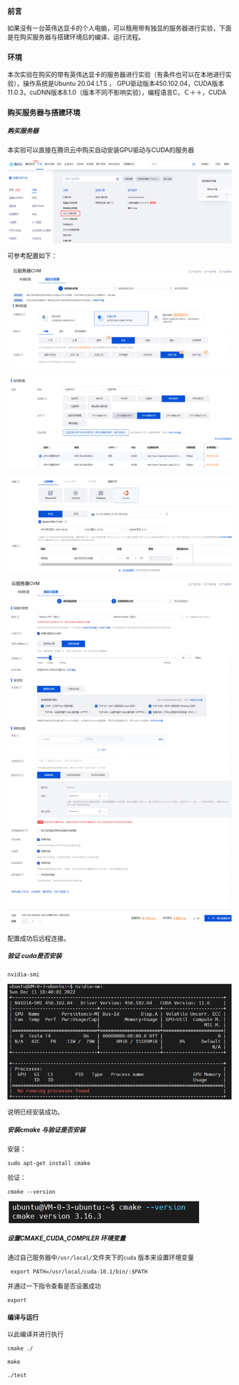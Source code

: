 ### 前言

​	如果没有一台英伟达显卡的个人电脑，可以租用带有独显的服务器进行实验，下面是在购买服务器与搭建环境后的编译、运行流程。

### 环境

本次实验在购买的带有英伟达显卡的服务器进行实验（有条件也可以在本地进行实验），操作系统是Ubuntu 20.04 LTS ， GPU驱动版本450.102.04，CUDA版本11.0.3，cuDNN版本8.1.0（版本不同不影响实验），编程语言C，Ｃ＋＋，CUDA

### 购买服务器与搭建环境

##### 购买服务器

本实验可以直接在腾讯云中购买自动安装GPU驱动与CUDA的服务器

![image-20221211210142257](./Linux服务器下运行.assets/image-20221211210142257.png)

可参考配置如下：

![img](./Linux服务器下运行.assets/1670749863657-a91a3dfc-aedd-4c11-aae6-41b46eb83f5a.png)

![img](./Linux服务器下运行.assets/1670749879436-df155ecb-c1ec-4805-9c3e-8cf0dcdf8f32.png)

![img](./Linux服务器下运行.assets/1670749899115-7dc036d7-4bdd-4963-b1d4-f3e4975a4cb9.png)

![img](./Linux服务器下运行.assets/1670750173021-647f64d1-65b3-466b-abfe-1e6e32f9cf65.png)

配置成功后远程连接。

##### 验证 cuda是否安装

```
nvidia-smi
```

![img](./Linux服务器下运行.assets/1670755218948-7d544a84-5d46-4a63-97d2-d82807e73c90.png)

说明已经安装成功。

##### 安装cmake 与验证是否安装

安装：

```
sudo apt-get install cmake
```

验证：

```
cmake --version
```

![img](./Linux服务器下运行.assets/1670755172875-1e4403c0-dae3-4f87-9dac-57969452ebd6.png)

##### 设置CMAKE_CUDA_COMPILER 环境变量

通过自己服务器中`/usr/local/`文件夹下的`cuda` 版本来设置环境变量

```
 export PATH=/usr/local/cuda-10.1/bin/:$PATH
```

并通过一下指令查看是否设置成功

```
export
```

#### 编译与运行

以此编译并进行执行

```
cmake ./
```

```
make
```

```
./test
```

### 